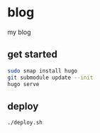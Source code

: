 # blog

my blog

## get started

```bash
sudo snap install hugo
git submodule update --init
hugo serve
```

## deploy

```bash
./deploy.sh
```